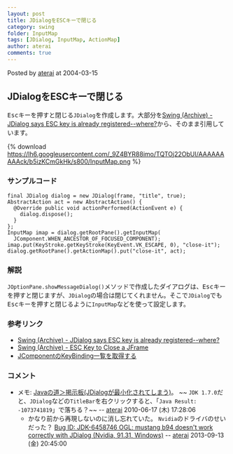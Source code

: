 ```yaml
---
layout: post
title: JDialogをESCキーで閉じる
category: swing
folder: InputMap
tags: [JDialog, InputMap, ActionMap]
author: aterai
comments: true
---
```


Posted by [aterai](http://terai.xrea.jp/aterai.html) at 2004-03-15

## JDialogをESCキーで閉じる
<kbd>Esc</kbd>キーを押すと閉じる`JDialog`を作成します。大部分を[Swing (Archive) - JDialog says ESC key is already registered--where?](https://forums.oracle.com/thread/1488562)から、そのまま引用しています。


{% download https://lh6.googleusercontent.com/_9Z4BYR88imo/TQTOj22ObUI/AAAAAAAAAck/b5izKCmGkHk/s800/InputMap.png %}

### サンプルコード
<pre class="prettyprint"><code>final JDialog dialog = new JDialog(frame, "title", true);
AbstractAction act = new AbstractAction() {
  @Override public void actionPerformed(ActionEvent e) {
    dialog.dispose();
  }
};
InputMap imap = dialog.getRootPane().getInputMap(
  JComponent.WHEN_ANCESTOR_OF_FOCUSED_COMPONENT);
imap.put(KeyStroke.getKeyStroke(KeyEvent.VK_ESCAPE, 0), "close-it");
dialog.getRootPane().getActionMap().put("close-it", act);
</code></pre>

### 解説
`JOptionPane.showMessageDialog()`メソッドで作成したダイアログは、<kbd>Esc</kbd>キーを押すと閉じますが、`JDialog`の場合は閉じてくれません。そこで`JDialog`でも<kbd>Esc</kbd>キーを押すと閉じるように`InputMap`などを使って設定します。

### 参考リンク
- [Swing (Archive) - JDialog says ESC key is already registered--where?](https://forums.oracle.com/thread/1488562)
- [Swing (Archive) - ESC Key to Close a JFrame](https://forums.oracle.com/thread/1490398)
- [JComponentのKeyBinding一覧を取得する](http://terai.xrea.jp/Swing/KeyBinding.html)

<!-- dummy comment line for breaking list -->

### コメント
- メモ: [Javaの道＞掲示板(JDialogが最小化されてしまう)](http://www.javaroad.jp/bbs/answer.jsp?q_id=20100528123134643)。 ~~ `JDK 1.7.0`だと、`JDialog`などの`TitleBar`を右クリックすると、「`Java Result: -1073741819`」で落ちる？~~ -- [aterai](http://terai.xrea.jp/aterai.html) 2010-06-17 (木) 17:28:06
    - かなり前から再現しないのに消し忘れていた。 `Nvidia`のドライバのせいだった？ [Bug ID: JDK-6458746 OGL: mustang b94 doesn't work correctly with JDialog (Nvidia, 91.31, Windows)](http://bugs.sun.com/bugdatabase/view_bug.do?bug_id=6458746) -- [aterai](http://terai.xrea.jp/aterai.html) 2013-09-13 (金) 20:45:00

<!-- dummy comment line for breaking list -->

